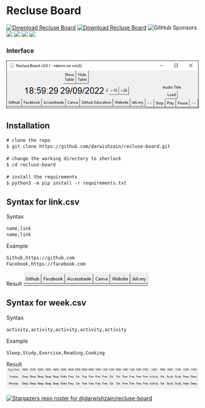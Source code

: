# Recluse Board
[![Download Recluse Board](https://a.fsdn.com/con/app/sf-download-button)](https://sourceforge.net/projects/recluseboard/files/latest/download)
[![Download Recluse Board](https://img.shields.io/sourceforge/dm/recluseboard.svg)](https://sourceforge.net/projects/recluseboard/files/latest/download) ![GitHub Sponsors](https://img.shields.io/github/sponsors/darwishzain)
![](https://img.shields.io/badge/Code-Python3.9.x-informational?style=flat&logo=python&logoColor=white&color=2bbc8a) ![](https://img.shields.io/badge/Tools-Tkinter-informational?style=flat&logoColor=white) ![](https://img.shields.io/badge/Tools-Pygame-informational?style=flat&logoColor=white) ![](https://img.shields.io/badge/Tools-CSV-informational?style=flat&logoColor=white)
### Interface
![](images/v0.0.1.png)

## Installation

```console
# clone the repo
$ git clone https://github.com/darwishzain/recluse-board.git

# change the working directory to sherlock
$ cd recluse-board

# install the requirements
$ python3 -m pip install -r requirements.txt
```

## Syntax for link.csv
Syntax
```
name,link
name,link
```
Example
```
Github,https://github.com
Facebook,https://facebook.com
```
Result
![](images/linkcsv.png)

## Syntax for week.csv
Syntax
```
activity,activity,activity,activity,activity
```
Example
```
Sleep,Study,Exercise,Reading,Cooking
```
Result
![](images/weekcsv.png)


[![Stargazers repo roster for @darwishzain/recluse-board](https://reporoster.com/stars/dark/darwishzain/recluse-board)](https://github.com/darwishzain/recluse-board/stargazers)
